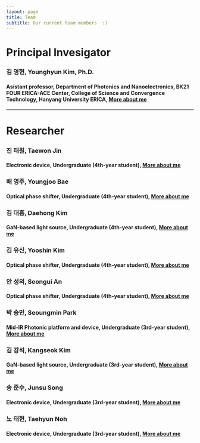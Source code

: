 ```yaml
---
layout: page
title: Team
subtitle: Our current team members  :)
---
```


# Principal Invesigator
### 김 영현, Younghyun Kim, Ph.D.
#### Asistant professor, Department of Photonics and Nanoelectronics, BK21 FOUR ERICA-ACE Center, College of Science and Convergence Technology, Hanyang University ERICA, [More about me](https://yh2424.github.io/people/younghyunkim) 

<!--- 
| ![image](https://user-images.githubusercontent.com/32427749/127579757-95fe1d97-7820-4485-acfe-42483abd727e.png) | 김영현, Younghyun Kim, Ph.D. |
--->

---
# Researcher
### 진 태원, Taewon Jin
#### Electronic device, Undergraduate (4th-year student), [More about me](https://yh2424.github.io/people/YOURNAME)  

### 배 영주, Youngjoo Bae
#### Optical phase shifter, Undergraduate (4th-year student), [More about me](https://yh2424.github.io/people/YOURNAME)  

### 김 대홍, Daehong Kim
#### GaN-based light source, Undergraduate (4th-year student), [More about me](https://yh2424.github.io/people/YOURNAME)  

### 김 유신, Yooshin Kim
#### Optical phase shifter, Undergraduate (4th-year student), [More about me](https://yh2424.github.io/people/YOURNAME)  

### 안 성의, Seongui An
#### Optical phase shifter, Undergraduate (4th-year student), [More about me](https://yh2424.github.io/people/YOURNAME)  

### 박 승민, Seoungmin Park
#### Mid-IR Photonic platform and device, Undergraduate (3rd-year student), [More about me](https://yh2424.github.io/people/seoungminpark)

### 김 강석, Kangseok Kim 
#### GaN-based light source, Undergraduate (3rd-year student), [More about me](https://yh2424.github.io/people/YOURNAME)  

### 송 준수, Junsu Song
#### Electronic device, Undergraduate (3rd-year student), [More about me](https://yh2424.github.io/people/songjunsu/)  

### 노 태현, Taehyun Noh
#### Electronic device, Undergraduate (3rd-year student), [More about me](https://yh2424.github.io/people/YOURNAME)  
